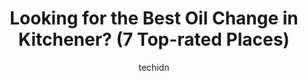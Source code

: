 ---
layout: ampstory
image: https://i0.wp.com/www.auto.or.id/wp-content/uploads/2023/06/hansma-automotive-service-inc-0-kitchener-1686323676.jpeg?resize=640,853
author: techidn
featured: false
description: Kitchener, Ontario, Canada is a haven for Oil Change enthusiasts, boasting an impressive array of 7 top-notch establishments. Whether youre a seasoned connoisseur or simply curious to explo
title: Looking for the Best Oil Change in Kitchener? (7 Top-rated Places)
cover:
   title: Looking for the Best Oil Change in Kitchener? (7 Top-rated Places)
   subtitle: AUTO.OR.ID
   background: https://www.auto.or.id/wp-content/uploads/2023/06/hansma-automotive-service-inc-0-kitchener-1686323676.jpeg

pages: 
 - layout: thirds
   top: <h1>#1 Mr. Lube + Tires</h1>
   bottom: "<p>I went in today for the first oil change on the first car that I have ever owned. I was helped by a man going by Cody. Let me tell you this was impeccable service. I obvi</p>"
   background: https://www.auto.or.id/wp-content/uploads/2023/06/hansma-automotive-service-inc-1-kitchener-1686323678.jpeg
   backgroundblur: true
 - layout: thirds
   top: <h1>#2 Economy Lube and Tire</h1>
   bottom: "<p>41 Fairway Rd S, Kitchener, ON N2C 1K8, Canada</p>"
   background: https://www.auto.or.id/wp-content/uploads/2023/06/hansma-automotive-service-inc-2-kitchener-1686323678.jpeg
   cta:
      link: https://www.auto.or.id/looking-for-the-best-oil-change-in-kitchener-7-top-rated-places/
      text: Looking for the Best Oil Change in Kitchener? (7 Top-rated Places)
 - layout: thirds
   top: <h1>#3 Jiffy Lube</h1>
   bottom: "<p>470 Highland Rd W, Kitchener, ON N2M 3C7, Canada</p>"
   background: https://images.unsplash.com/photo-1639928846512-d22a0738138a?ixlib=rb-4.0.3&ixid=MnwxMjA3fDB8MHxwaG90by1wYWdlfHx8fGVufDB8fHx8&auto=format&fit=crop&w=640&h=853&q=80
   cta:
      link: https://www.auto.or.id/looking-for-the-best-oil-change-in-kitchener-7-top-rated-places/
      text: Looking for the Best Oil Change in Kitchener? (7 Top-rated Places)
 - layout: thirds
   top: <h1>#4 Foreign Automotive</h1>
   bottom: "<p>35 Bleams Rd, Kitchener, ON N2C 2G1, Canada</p>"
   background: https://images.unsplash.com/photo-1594502225401-a9eab8b405dd?ixlib=rb-4.0.3&ixid=MnwxMjA3fDB8MHxwaG90by1wYWdlfHx8fGVufDB8fHx8&auto=format&fit=crop&w=640&h=853&q=80
   cta:
      link: https://www.auto.or.id/looking-for-the-best-oil-change-in-kitchener-7-top-rated-places/
      text: Looking for the Best Oil Change in Kitchener? (7 Top-rated Places)
 - layout: thirds
   top: <h1>#5 Mr. Lube + Tires</h1>
   bottom: "<p>1191 Weber St E, Kitchener, ON N2A 1C1, Canada</p>"
   background: https://images.unsplash.com/photo-1607059188021-ca6664bc3c92?ixlib=rb-4.0.3&ixid=MnwxMjA3fDB8MHxwaG90by1wYWdlfHx8fGVufDB8fHx8&auto=format&fit=crop&w=640&h=853&q=80
   cta:
      link: https://www.auto.or.id/looking-for-the-best-oil-change-in-kitchener-7-top-rated-places/
      text: Looking for the Best Oil Change in Kitchener? (7 Top-rated Places)
 - layout: thirds
   top: <h1>#6 Active Green+Ross Tire & Automotive Centre</h1>
   bottom: "<p>1227 King St E, Kitchener, ON N2G 2N5, Canada</p>"
   background: https://images.unsplash.com/photo-1637160967945-6d1ee20d67c9?ixlib=rb-4.0.3&ixid=MnwxMjA3fDB8MHxwaG90by1wYWdlfHx8fGVufDB8fHx8&auto=format&fit=crop&w=640&h=853&q=80
   cta:
      link: https://www.auto.or.id/looking-for-the-best-oil-change-in-kitchener-7-top-rated-places/
      text: Looking for the Best Oil Change in Kitchener? (7 Top-rated Places)
 - layout: thirds
   top: <h1>#7 Great Canadian Oil Change</h1>
   bottom: "<p>1065 Victoria St N, Kitchener, ON N2B 3C7, Canada</p>"
   background: https://images.unsplash.com/photo-1568616389075-7ec27e747c9a?ixlib=rb-4.0.3&ixid=MnwxMjA3fDB8MHxwaG90by1wYWdlfHx8fGVufDB8fHx8&auto=format&fit=crop&w=640&h=853&q=80
   cta:
      link: https://www.auto.or.id/looking-for-the-best-oil-change-in-kitchener-7-top-rated-places/
      text: Looking for the Best Oil Change in Kitchener? (7 Top-rated Places)
 - layout: thirds
   middle: Continue reading...
   background: https://images.unsplash.com/photo-1610998342124-c4fcba4cf4bf?ixlib=rb-4.0.3&ixid=MnwxMjA3fDB8MHxwaG90by1wYWdlfHx8fGVufDB8fHx8&auto=format&fit=crop&w=640&h=853&q=80
   cta:
      link: https://www.auto.or.id/looking-for-the-best-oil-change-in-kitchener-7-top-rated-places/
      text: Looking for the Best Oil Change in Kitchener? (7 Top-rated Places)

---
